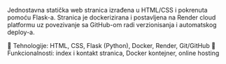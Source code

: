 Jednostavna statička web stranica izrađena u HTML/CSS i pokrenuta pomoću Flask-a. Stranica je dockerizirana i postavljena na Render cloud platformu uz povezivanje sa GitHub-om radi verzionisanja i automatskog 
deploy-a.

🔹 Tehnologije: HTML, CSS, Flask (Python), Docker, Render, Git/GitHub
🔹 Funkcionalnosti: index i kontakt stranica, Docker kontejner, online hosting
